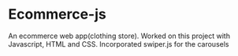 # Ecommerce-js
An ecommerce web app(clothing store).
Worked on this project with Javascript, HTML and CSS.
Incorporated swiper.js for the carousels
